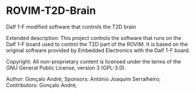 # ROVIM-T2D-Brain
Dalf 1-F modified software that controls the T2D brain

Extended description:
This project controls the software that runs on the Dalf 1-F board used to control the T2D part of the ROVIM.
It is based on the original software provided by Embedded Electronics with the Dalf 1-F board.

Copyright:
All non-proprietary content is licensed under the terms of the GNU General Public License, version 3 (GPL-3.0).

Author: Gonçalo André;
Sponsors: António Joaquim Serralheiro;
Contributors: Gonçalo André;
